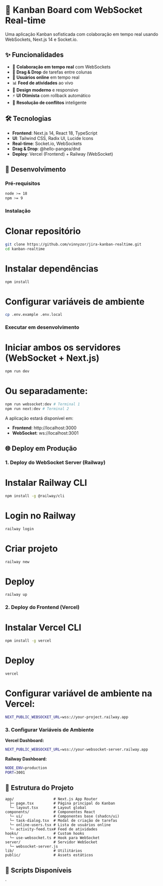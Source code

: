 # 🚀 Kanban Board com WebSocket Real-time

Uma aplicação Kanban sofisticada com colaboração em tempo real usando WebSockets, Next.js 14 e Socket.io.

## ✨ Funcionalidades

- 🔄 **Colaboração em tempo real** com WebSockets
- 🎯 **Drag & Drop** de tarefas entre colunas
- 👥 **Usuários online** em tempo real
- 📊 **Feed de atividades** ao vivo
- 🎨 **Design moderno** e responsivo
- ⚡ **UI Otimista** com rollback automático
- 🔧 **Resolução de conflitos** inteligente

## 🛠️ Tecnologias

- **Frontend**: Next.js 14, React 18, TypeScript
- **UI**: Tailwind CSS, Radix UI, Lucide Icons
- **Real-time**: Socket.io, WebSockets
- **Drag & Drop**: @hello-pangea/dnd
- **Deploy**: Vercel (Frontend) + Railway (WebSocket)

## 🚀 Desenvolvimento

### Pré-requisitos

```bash
node >= 18
npm >= 9
```

### Instalação

# Clonar repositório

```bash
git clone https://github.com/vinnyzor/jira-kanban-realtime.git
cd kanban-realtime
```

# Instalar dependências

```bash
npm install
```

# Configurar variáveis de ambiente

```bash
cp .env.example .env.local
```

### Executar em desenvolvimento

# Iniciar ambos os servidores (WebSocket + Next.js)

```bash
npm run dev
```

# Ou separadamente:

```bash
npm run websocket:dev # Terminal 1
npm run next:dev # Terminal 2
```

A aplicação estará disponível em:

- **Frontend**: http://localhost:3000
- **WebSocket**: ws://localhost:3001

## 🌐 Deploy em Produção

### 1. Deploy do WebSocket Server (Railway)

# Instalar Railway CLI

```bash
npm install -g @railway/cli
```

# Login no Railway

```bash
railway login
```

# Criar projeto

```bash
railway new
```

# Deploy

```bash
railway up
```

### 2. Deploy do Frontend (Vercel)

# Instalar Vercel CLI

```bash
npm install -g vercel
```

# Deploy

```bash
vercel
```

# Configurar variável de ambiente na Vercel:

```bash
NEXT_PUBLIC_WEBSOCKET_URL=wss://your-project.railway.app
```

### 3. Configurar Variáveis de Ambiente

**Vercel Dashboard:**

```bash
NEXT_PUBLIC_WEBSOCKET_URL=wss://your-websocket-server.railway.app
```

**Railway Dashboard:**

```bash
NODE_ENV=production
PORT=3001
```

## 📁 Estrutura do Projeto

```plaintext
app/                  # Next.js App Router
  ├─ page.tsx         # Página principal do Kanban
  └─ layout.tsx       # Layout global
components/           # Componentes React
  └─ ui/              # Componentes base (shadcn/ui)
  └─ task-dialog.tsx  # Modal de criação de tarefas
  └─ online-users.tsx # Lista de usuários online
  └─ activity-feed.tsx# Feed de atividades
hooks/                # Custom hooks
  └─ use-websocket.ts # Hook para WebSocket
server/               # Servidor WebSocket
  └─ websocket-server.js
lib/                  # Utilitários
public/               # Assets estáticos
```

## 🔧 Scripts Disponíveis

\`
